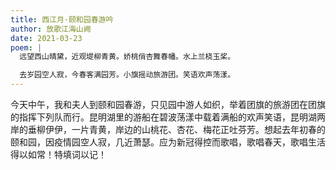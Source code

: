 ```yaml
---
title: 西江月·颐和园春游吟
author: 放歌江海山阙
date: 2021-03-23
poem: |
  远望西山晴黛，近观堤柳青黄。娇桃俏杏舞春幡。水上兰桡玉桨。

  去岁园空人寂，今春客满园芳。小旗摇动旅游团。笑语欢声荡漾。
---
```


今天中午，我和夫人到颐和园春游，只见园中游人如织，举着团旗的旅游团在团旗的指挥下列队而行。昆明湖里的游船在碧波荡漾中载着满船的欢声笑语，昆明湖两岸的垂柳伊伊，一片青黄，岸边的山桃花、杏花、梅花正吐芬芳。想起去年初春的颐和园，因疫情园空人寂，几近萧瑟。应为新冠得控而歌唱，歌唱春天，歌唱生活得以如常！特填词以记！
